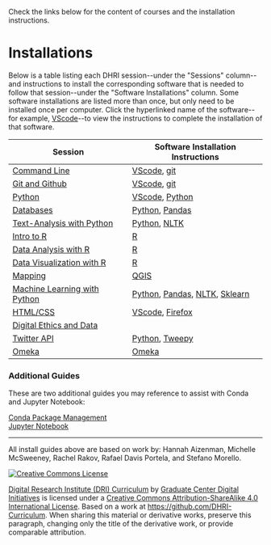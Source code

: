 Check the links below for the content of courses and the installation instructions.

# Installations

Below is a table listing each DHRI session--under the "Sessions" column--and instructions to install the corresponding software that is needed to follow that session--under the "Software Installations" column. Some software installations are listed more than once, but only need to be installed once per computer. Click the hyperlinked name of the software--for example, [VScode](sections/vscode.md)--to view the instructions to complete the installation of that software.  

Session | Software Installation Instructions
--------| ---------
[Command Line](https://github.com/GC-DRI/command-line) | [VScode](sections/vscode.md), [git](sections/git.md) | 
[Git and Github](https://github.com/GC-DRI/git) | [VScode](sections/vscode.md), [git](sections/git.md) |
[Python](https://github.com/GC-DRI/python) | [VScode](sections/vscode.md), [Python](sections/python.md) | 
[Databases](https://github.com/GC-DRI/databases) | [Python](sections/python.md), [Pandas](sections/pandas.md) |
[Text-Analysis with Python](https://github.com/GC-DRI/text-analysis) | [Python](sections/python.md), [NLTK](sections/nltk.md) |
[Intro to R](https://github.com/GC-DRI/R) | [R](sections/R.md) |
[Data Analysis with R](https://github.com/GC-DRI/R_data_analysis) | [R](sections/R.md) |
[Data Visualization with R](https://github.com/GC-DRI/R_data_vis) | [R](sections/R.md) |
[Mapping](https://github.com/GC-DRI/mapping) | [QGIS](sections/qgis.md) |
[Machine Learning with Python](https://github.com/GC-DRI/machine-learning)| [Python](sections/python.md), [Pandas](sections/pandas.md), [NLTK](sections/nltk.md), [Sklearn](sections/sklearn.md)|
[HTML/CSS](https://github.com/GC-DRI/html-css) | [VScode](sections/vscode.md), [Firefox](https://www.mozilla.org/en-US/firefox/new/) |
[Digital Ethics and Data](https://github.com/GC-DRI/ethics-data) |
[Twitter API](https://github.com/GC-DRI/twitter-api) | [Python](sections/python.md), [Tweepy](sections/tweepy.md) | [Conda](sections/conda.md), [Jupyter](sections/jupyter.md)
[Omeka](https://github.com/GC-DRI/omeka) | [Omeka](https://omeka.org/classic/download/) | [Omeka.net](https://github.com/GCDigitalFellows/omeka/blob/master/omekainstall.md)

### Additional Guides  

These are two additional guides you may reference to assist with Conda and Jupyter Notebook:  

[Conda Package Management](sections/conda.md)  
[Jupyter Notebook](sections/jupyter.md)  

<!-- 
### Software Installations

[Firefox](https://www.mozilla.org/en-US/firefox/)  
[git](sections/git.md)  
[QGIS](sections/qgis.md)  
[Visual Studio Code](sections/vscode.md)  

### Python Packages

[Natural Language Tool Kit (NLTK)](sections/nltk.md)  
[Pandas](sections/pandas.md)  
[Scikit-Learn](sections/sklearn.md)  
[Tweepy](sections/tweepy.md)  

Session Leader: Hannah Aizenman
-->
 
-----

All install guides above are based on work by: Hannah Aizenman, Michelle McSweeney, Rachel Rakov, Rafael Davis Portela, and Stefano Morello.

[![Creative Commons License](https://i.creativecommons.org/l/by-sa/4.0/88x31.png)](http://creativecommons.org/licenses/by-sa/4.0/)

[Digital Research Institute (DRI) Curriculum](http://purl.org/dc/terms/) by [Graduate Center Digital Initiatives](https://gcdi.commons.gc.cuny.edu/) is licensed under a [Creative Commons Attribution-ShareAlike 4.0 International License](http://creativecommons.org/licenses/by-sa/4.0/). Based on a work at <https://github.com/DHRI-Curriculum>. When sharing this material or derivative works, preserve this paragraph, changing only the title of the derivative work, or provide comparable attribution.

